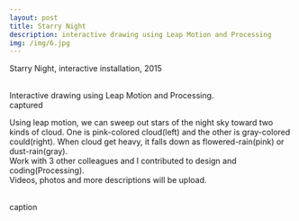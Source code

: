 ```yaml
---
layout: post
title: Starry Night
description: interactive drawing using Leap Motion and Processing
img: /img/6.jpg
---
```


Starry Night, interactive installation, 2015


<div class="img_row">
	<img class="col one" src="{{ site.baseurl }}/img/6.jpg" alt="" title="example image"/>
	<img class="col one" src="{{ site.baseurl }}/img/6.jpg" alt="" title="example image"/>
	<img class="col one" src="{{ site.baseurl }}/img/6.jpg" alt="" title="example image"/>
</div>
<div class="col three caption">
	Interactive drawing using Leap Motion and Processing.
</div>
<div class="img_row">
	<img class="col three" src="{{ site.baseurl }}/img/61.png" alt="" title="example image"/>
</div>
<div class="col three caption">
	captured
</div>

Using leap motion, we can sweep out stars of the night sky toward two kinds of cloud. One is pink-colored cloud(left) and the other is gray-colored could(right). When cloud get heavy, it falls down as flowered-rain(pink) or dust-rain(gray).<br/>
Work with 3 other colleagues and I contributed to design and coding(Processing).<br/>
Videos, photos and more descriptions will be upload.


<div class="img_row">
	<img class="col two" src="{{ site.baseurl }}/img/61.png" alt="" title="example image"/>
	<img class="col one" src="{{ site.baseurl }}/img/6.jpg" alt="" title="example image"/>
</div>
<div class="col three caption">
	caption
</div>


<br/><br/><br/>
